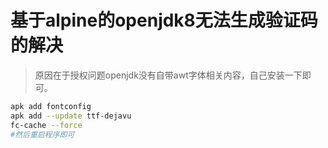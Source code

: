 # 基于alpine的openjdk8无法生成验证码的解决
> 原因在于授权问题openjdk没有自带awt字体相关内容，自己安装一下即可。

```bash
apk add fontconfig 
apk add --update ttf-dejavu
fc-cache --force
#然后重启程序即可
```